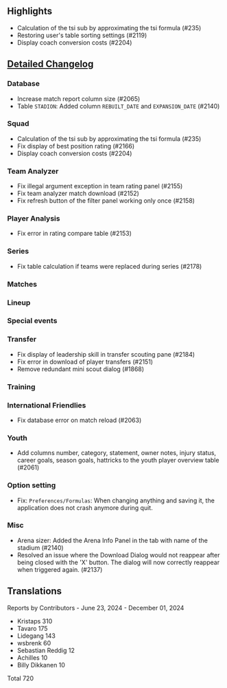 ## Highlights

* Calculation of the tsi sub by approximating the tsi formula (#235)
* Restoring user's table sorting settings (#2119)
* Display coach conversion costs (#2204)

## [Detailed Changelog](https://github.com/ho-dev/HattrickOrganizer/issues?q=milestone%3A9.0)

### Database

* Increase match report column size (#2065)
* Table `STADION`: Added column `REBUILT_DATE` and `EXPANSION_DATE` (#2140)

### Squad

* Calculation of the tsi sub by approximating the tsi formula (#235)
* Fix display of best position rating (#2166)
* Display coach conversion costs (#2204)

### Team Analyzer
* Fix illegal argument exception in team rating panel (#2155)
* Fix team analyzer match download (#2152)
* Fix refresh button of the filter panel working only once (#2158) 

### Player Analysis
* Fix error in rating compare table (#2153)

### Series
* Fix table calculation if teams were replaced during series (#2178)

### Matches

### Lineup

### Special events

### Transfer
* Fix display of leadership skill in transfer scouting pane (#2184)
* Fix error in download of player transfers (#2151)
* Remove redundant mini scout dialog (#1868)

### Training

### International Friendlies

* Fix database error on match reload (#2063)

### Youth
* Add columns number, category, statement, owner notes, injury status, career goals, season goals, hattricks to the youth player overview table (#2061)

### Option setting
* Fix: `Preferences/Formulas`: When changing anything and saving it, the application does not crash anymore during quit.

### Misc

* Arena sizer: Added the Arena Info Panel in the tab with name of the stadium (#2140)
* Resolved an issue where the Download Dialog would not reappear after being closed with the 'X' button. The dialog will now correctly reappear when triggered again. (#2137)

## Translations

Reports by Contributors - June 23, 2024 - December 01, 2024

* Kristaps 310
* Tavaro 175
* Lidegang 143
* wsbrenk 60
* Sebastian Reddig 12
* Achilles 10
* Billy Dikkanen 10

Total 720